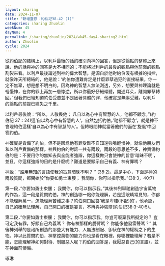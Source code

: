 ```yaml
---
layout: sharing
date: 2024-11-07
title: "新增靈修：約伯記38-42 (1)"
categories: sharing Zhuolin
weekNum: 45
dayNum: 4
permalink: /sharing/zhuolin/2024/wk45-day4-sharing2.html
author: Zhuolin
cycle: 2024
---
```


從約伯記的結構上，以利戶最後的話的確引向神的回答，但是從論點的整體上來說，他的話與神的回答是大不相同的；不能將以利戶的最後的觀點與他前面的觀點割裂來看。以利戶最後論述到神的偉大智慧，是源自於他對約伯沒有根據的指控，就像昨天所總結的，他是說：‘約伯你遭難肯定是什麼罪孽過犯的直接結果，你一定不無辜，想是想不明白的，因為神的智慧人無法測透，另外，想要與神理論就是輕慢神，在你的罪上再加一層悖逆，所以你最好仔細傾聽，開通耳朵，離開罪孽轉回。’ 但我們已經知道約伯受苦並不是因著具體的罪，他確實是無辜受難，以利戶的論點的前提已經失之千里。  

以利戶最後說：“所以，人敬畏他； 凡自以為心中有智慧的人，他都不顧念。”(約伯記‬ ‭37‬：‭24‬)這‘自以為心中有智慧的人‘，自然包括約伯，’祂都不顧念’，就是神不會理約伯這樣‘自以為心中有智慧的人’。但轉眼間神就當著他們的面在‘旋風’中回答約伯。  

神確實是責備了約伯，但不是因爲他有罪受難不自知還強嘴輕慢神，就像他朋友們和以利戶責備的那樣。神與約伯的對話一共有兩段，兩段的意思差不多，神責備約伯的是：不要用你的無知去與全能者強辯，你這樣做只會使神的旨意‘暗昧不明’，並且，你這樣強辯的目的是什麼呢？難道是要顯示自己有義、神有罪嗎？  

神說：“誰用無知的言語使我的旨意暗昧不明？ ” (38:2)。這是中心，下面是神的兩段質問，都開始於”你要如勇士束腰； 我問你，你可以指示我。”(38:3，40:7)  

第一段，”你要如勇士束腰； 我問你，你可以指示我。”其後神列舉祂創造宇宙萬物的作為，這一段是質問約伯，神的創造哪一點你能理解，若是這眼睛常見的，你都不能理解萬一，怎能理解苦難之事？約伯開口回答‘我是卑賤(不配)的‘，他承認，自己的確無法理解，自己開口的確是妄言，不再與神強辯(約伯記38:3-40:5)。  

第二段，”你要如勇士束腰； 我問你，你可以指示我。你豈可廢棄我所擬定的？ 豈可定我有罪，好顯自己為義嗎？ 你有神那樣的膀臂嗎？ 你能像他發雷聲嗎？” 其後神列舉的是祂所創造的那些大有能力、人無法制服、卻伏在神的權柄之下的生物。神以此質問約伯，神掌控萬物的能力你也是看在眼裡，你哪裡能理解？若是不能，怎能理解神如何對待、制服惡人呢？約伯的回答是，我厭惡自己(的言語)，並在神面前懊悔。  

琢琳  





